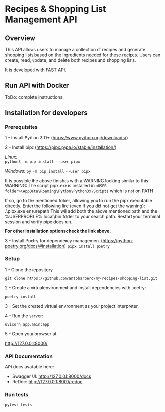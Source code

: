 # Recipes & Shopping List Management API

## Overview
This API allows users to manage a collection of recipes and generate shopping lists based on the 
ingredients needed for these recipes. 
Users can create, read, update, and delete both recipes and shopping lists.

It is developed with FAST API.

## Run API with Docker
 ToDo: complete instructions.


## Installation for developers

### Prerequisites

1 - Install Python 3.11+ (https://www.python.org/downloads/)

2 - Install pipx (https://pipx.pypa.io/stable/installation/)

*Linux:*  
`python3 -m pip install --user pipx`

*Windows:*
`py -m pip install --user pipx`

It is possible the above finishes with a WARNING looking similar to this:
WARNING: The script pipx.exe is installed in `<USER folder>\AppData\Roaming\Python\Python3x\Scripts` which is not on PATH

If so, go to the mentioned folder, allowing you to run the pipx executable directly. Enter the following line 
(even if you did not get the warning):
.\pipx.exe ensurepath
This will add both the above mentioned path and the %USERPROFILE%\.local\bin folder to your search path. 
Restart your terminal session and verify pipx does run.


**For other installation options check the link above.**


3 - Install Poetry for dependency management (https://python-poetry.org/docs/#installation):
`pipx install poetry`

### Setup

1 - Clone the repository

`git clone https://github.com/antobarbero/my-recipes-shopping-list.git`

2 - Create a virtualenvironment and install dependencies with poetry:

`poetry install`

3 - Set the created virtual environment as your project interpreter.

4 - Run the server:

`uvicorn app.main:app`

5 - Open your browser at

http://127.0.0.1:8000/


### API Documentation

API docs  available here:

* Swagger UI: http://127.0.0.1:8000/docs
* ReDoc: http://127.0.0.1:8000/redoc


### Run tests

`pytest tests`
